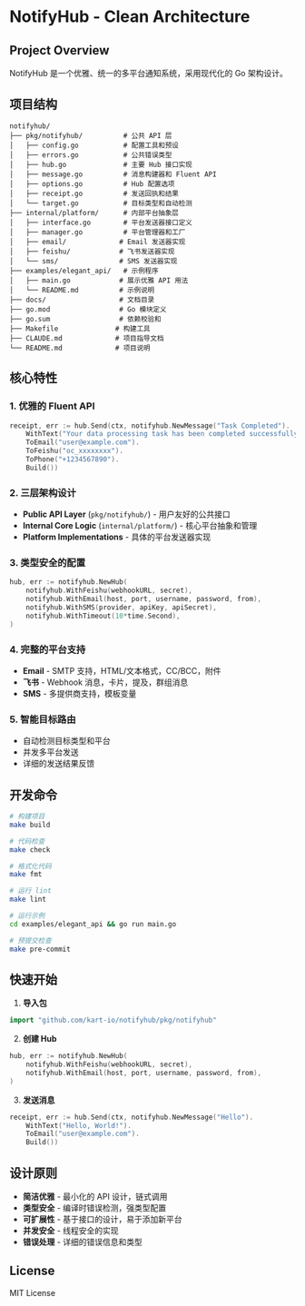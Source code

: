 # NotifyHub - Clean Architecture

## Project Overview

NotifyHub 是一个优雅、统一的多平台通知系统，采用现代化的 Go 架构设计。

## 项目结构

```
notifyhub/
├── pkg/notifyhub/          # 公共 API 层
│   ├── config.go           # 配置工具和预设
│   ├── errors.go           # 公共错误类型
│   ├── hub.go              # 主要 Hub 接口实现
│   ├── message.go          # 消息构建器和 Fluent API
│   ├── options.go          # Hub 配置选项
│   ├── receipt.go          # 发送回执和结果
│   └── target.go           # 目标类型和自动检测
├── internal/platform/      # 内部平台抽象层
│   ├── interface.go        # 平台发送器接口定义
│   ├── manager.go          # 平台管理器和工厂
│   ├── email/             # Email 发送器实现
│   ├── feishu/            # 飞书发送器实现
│   └── sms/               # SMS 发送器实现
├── examples/elegant_api/   # 示例程序
│   ├── main.go            # 展示优雅 API 用法
│   └── README.md          # 示例说明
├── docs/                  # 文档目录
├── go.mod                 # Go 模块定义
├── go.sum                 # 依赖校验和
├── Makefile              # 构建工具
├── CLAUDE.md             # 项目指导文档
└── README.md             # 项目说明
```

## 核心特性

### 1. 优雅的 Fluent API

```go
receipt, err := hub.Send(ctx, notifyhub.NewMessage("Task Completed").
    WithText("Your data processing task has been completed successfully.").
    ToEmail("user@example.com").
    ToFeishu("oc_xxxxxxxx").
    ToPhone("+1234567890").
    Build())
```

### 2. 三层架构设计

- **Public API Layer** (`pkg/notifyhub/`) - 用户友好的公共接口
- **Internal Core Logic** (`internal/platform/`) - 核心平台抽象和管理
- **Platform Implementations** - 具体的平台发送器实现

### 3. 类型安全的配置

```go
hub, err := notifyhub.NewHub(
    notifyhub.WithFeishu(webhookURL, secret),
    notifyhub.WithEmail(host, port, username, password, from),
    notifyhub.WithSMS(provider, apiKey, apiSecret),
    notifyhub.WithTimeout(10*time.Second),
)
```

### 4. 完整的平台支持

- **Email** - SMTP 支持，HTML/文本格式，CC/BCC，附件
- **飞书** - Webhook 消息，卡片，提及，群组消息
- **SMS** - 多提供商支持，模板变量

### 5. 智能目标路由

- 自动检测目标类型和平台
- 并发多平台发送
- 详细的发送结果反馈

## 开发命令

```bash
# 构建项目
make build

# 代码检查
make check

# 格式化代码
make fmt

# 运行 lint
make lint

# 运行示例
cd examples/elegant_api && go run main.go

# 预提交检查
make pre-commit
```

## 快速开始

1. **导入包**

```go
import "github.com/kart-io/notifyhub/pkg/notifyhub"
```

2. **创建 Hub**

```go
hub, err := notifyhub.NewHub(
    notifyhub.WithFeishu(webhookURL, secret),
    notifyhub.WithEmail(host, port, username, password, from),
)
```

3. **发送消息**

```go
receipt, err := hub.Send(ctx, notifyhub.NewMessage("Hello").
    WithText("Hello, World!").
    ToEmail("user@example.com").
    Build())
```

## 设计原则

- **简洁优雅** - 最小化的 API 设计，链式调用
- **类型安全** - 编译时错误检测，强类型配置
- **可扩展性** - 基于接口的设计，易于添加新平台
- **并发安全** - 线程安全的实现
- **错误处理** - 详细的错误信息和类型

## License

MIT License

